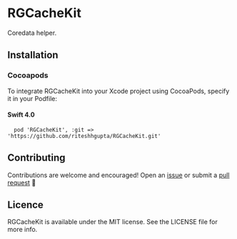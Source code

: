 # RGCacheKit

Coredata helper.

## Installation

### Cocoapods
To integrate RGCacheKit into your Xcode project using CocoaPods, specify it in your Podfile:

#### Swift 4.0
```
  pod 'RGCacheKit', :git => 'https://github.com/riteshhgupta/RGCacheKit.git'
```

## Contributing

Contributions are welcome and encouraged! Open an [issue](https://github.com/riteshhgupta/RGCacheKit/issues/new) or submit a [pull request](https://github.com/riteshhgupta/RGCacheKit/compare) 🚀

## Licence

RGCacheKit is available under the MIT license. See the LICENSE file for more info.
